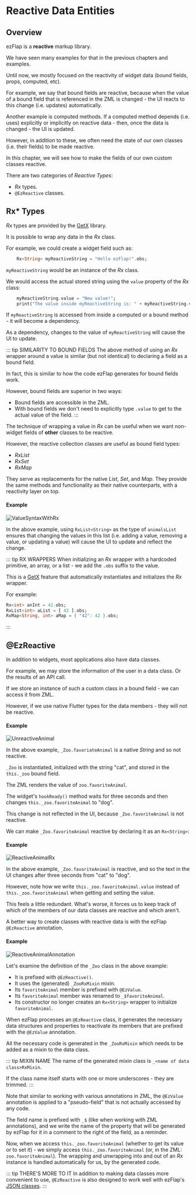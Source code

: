 
# Reactive Data Entities

## Overview
ezFlap is a **reactive** markup library.

We have seen many examples for that in the previous chapters and examples.

Until now, we mostly focused on the reactivity of widget data (bound fields, props, computed, etc).

For example, we say that bound fields are reactive, because when the value of a bound field that is referenced in the
ZML is changed - the UI reacts to this change (i.e. updates) automatically.

Another example is computed methods. If a computed method depends (i.e. uses) explicitly or implicitly on reactive
data - then, once the data is changed - the UI is updated.

However, in addition to these, we often need the state of our own classes (i.e. their fields) to be made reactive.

In this chapter, we will see how to make the fields of our own custom classes reactive.

There are two categories of _Reactive Types_:
 * _Rx_ types.
 * `@EzReactive` classes.

## Rx* Types
_Rx_ types are provided by the [GetX](https://pub.dev/packages/get) library.

It is possible to wrap any data in the _Rx_ class.

For example, we could create a widget field such as:
```dart
	Rx<String> myReactiveString = "Hello ezFlap!".obs;
```

`myReactiveString` would be an instance of the _Rx_ class.

We would access the actual stored string using the `value` property of the _Rx_ class:
```dart
	myReactiveString.value = "New value!";
	print("The value inside myReactiveString is: " + myReactiveString.value);
```

If `myReactiveString` is accessed from inside a computed or a bound method - it will become a dependency.

As a dependency, changes to the value of `myReactiveString` will cause the UI to update.

::: tip SIMILARITY TO BOUND FIELDS
The above method of using an _Rx_ wrapper around a value is similar (but not identical) to declaring a field as a bound
field.

In fact, this is similar to how the code ezFlap generates for bound fields work.

However, bound fields are superior in two ways:
 * Bound fields are accessible in the ZML.
 * With bound fields we don't need to explicitly type `.value` to get to the actual value of the field.
:::

The technique of wrapping a value in _Rx_ can be useful when we want non-widget fields of **other** classes to be
reactive.

However, the reactive collection classes are useful as bound field types:
 * *RxList*
 * *RxSet*
 * *RxMap*

They serve as replacements for the native _List_, _Set_, and _Map_. They provide the same methods and functionality as
their native counterparts, with a reactivity layer on top.

#### Example
![ValueSyntaxWithRx](./assets/ValueSyntaxWithRx.png)

In the above example, using `RxList<String>` as the type of `animalsList` ensures that changing the values in this list
(i.e. adding a value, removing a value, or updating a value) will cause the UI to update and reflect the change.

::: tip RX WRAPPERS
When initializing an _Rx_ wrapper with a hardcoded primitive, an array, or a list - we add the `.obs` suffix to the
value.

This is a [GetX](https://pub.dev/packages/get) feature that automatically instantiates and initializes the _Rx_ wrapper.

For example:

```dart
Rx<int> anInt = 42.obs;
RxList<int> aList = [ 42 ].obs;
RxMap<String, int> aMap = { "42": 42 }.obs;
```
:::


## @EzReactive
In addition to widgets, most applications also have data classes.

For example, we may store the information of the user in a data class. Or the results of an API call.

If we store an instance of such a custom class in a bound field - we can access it from ZML.

However, if we use native Flutter types for the data members - they will not be reactive.

#### Example
![UnreactiveAnimal](./assets/UnreactiveAnimal.png)

In the above example, `_Zoo.favoriateAnimal` is a native _String_ and so not reactive.

`_Zoo` is instantiated, initialized with the string "cat", and stored in the `this._zoo` bound field.

The ZML renders the value of `zoo.favoriteAnimal`.

The widget's `hookReady()` method waits for three seconds and then changes `this._zoo.favoriteAnimal` to "dog".

This change is not reflected in the UI, because `_Zoo.favoriteAnimal` is not reactive.

We can make `_Zoo.favoriteAnimal` reactive by declaring it as an `Rx<String>`:

#### Example
![ReactiveAnimalRx](./assets/ReactiveAnimalRx.png)

In the above example, `_Zoo.favoriteAnimal` is reactive, and so the text in the UI changes after three seconds from
"cat" to "dog".

However, note how we write `this._zoo.favoriteAnimal.value` instead of `this._zoo.favoriteAnimal` when getting and
setting the value.

This feels a little redundant. What's worse, it forces us to keep track of which of the members of our data classes are
reactive and which aren't.

A better way to create classes with reactive data is with the ezFlap `@EzReactive` annotation.

#### Example
![ReactiveAnimalAnnotation](./assets/ReactiveAnimalAnnotation.png)

Let's examine the definition of the `_Zoo` class in the above example:
 * It is prefixed with `@EzReactive()`.
 * It uses the (generated) `_ZooRxMixin` mixin.
 * Its `favoriteAnimal` member is prefixed with `@EzValue`.
 * Its `favoriteAnimal` member was renamed to `_$favoriteAnimal`.
 * Its constructor no longer creates an `Rx<String>` wrapper to initialize `favoriteAnimal`.

When ezFlap processes an `@EzReactive` class, it generates the necessary data structures and properties to reactivate
its members that are prefixed with the `@EzValue` annotation.

All the necessary code is generated in the `_ZooRxMixin` which needs to be added as a mixin to the data class.

::: tip MIXIN NAME
The name of the generated mixin class is `_<name of data class>RxMixin`.

If the class name itself starts with one or more underscores - they are trimmed.
:::

Note that similar to working with various annotations in ZML, the `@EzValue` annotation is applied to a "pseudo-field"
that is not actually accessed by any code.

The field name is prefixed with `_$` (like when working with ZML annotations), and we write the name of the property
that will be generated by ezFlap for it in a comment to the right of the field, as a reminder.

Now, when we access `this._zoo.favoriteAnimal` (whether to get its value or to set it) - we simply access
`this._zoo.favoriteAnimal` (or, in the ZML: `zoo.favoriteAnimal`). The wrapping and unwrapping into and out of an _Rx_
instance is handled automatically for us, by the generated code.

::: tip THERE'S MORE TO IT
In addition to making data classes more convenient to use, `@EzReactive` is also designed to work well with ezFlap's
[JSON classes](/deep-dive/json/json).
:::
